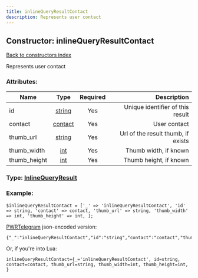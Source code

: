 ```yaml
---
title: inlineQueryResultContact
description: Represents user contact
---
```

## Constructor: inlineQueryResultContact  
[Back to constructors index](index.md)



Represents user contact

### Attributes:

| Name     |    Type       | Required | Description |
|----------|:-------------:|:--------:|------------:|
|id|[string](../types/string.md) | Yes|Unique identifier of this result|
|contact|[contact](../types/contact.md) | Yes|User contact|
|thumb\_url|[string](../types/string.md) | Yes|Url of the result thumb, if exists|
|thumb\_width|[int](../types/int.md) | Yes|Thumb width, if known|
|thumb\_height|[int](../types/int.md) | Yes|Thumb height, if known|



### Type: [InlineQueryResult](../types/InlineQueryResult.md)


### Example:

```
$inlineQueryResultContact = ['_' => 'inlineQueryResultContact', 'id' => string, 'contact' => contact, 'thumb_url' => string, 'thumb_width' => int, 'thumb_height' => int, ];
```  

[PWRTelegram](https://pwrtelegram.xyz) json-encoded version:

```
{"_":"inlineQueryResultContact","id":"string","contact":"contact","thumb_url":"string","thumb_width":"int","thumb_height":"int"}
```


Or, if you're into Lua:  


```
inlineQueryResultContact={_='inlineQueryResultContact', id=string, contact=contact, thumb_url=string, thumb_width=int, thumb_height=int, }

```


